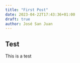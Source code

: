 ```yaml
---
title: "First Post"
date: 2023-04-22T17:43:36+01:00
draft: true
author: José San Juan
---
```


## Test

This is a test
